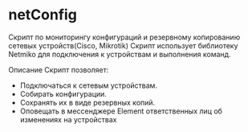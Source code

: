 # netConfig
Скрипт по мониторингу конфигураций и резервному копированию сетевых устройств(Cisco, Mikrotik)
Скрипт использует библиотеку Netmiko для подключения к устройствам и выполнения команд.

Описание
Скрипт позволяет:
- Подключаться к сетевым устройствам.
- Собирать конфигурации.
- Сохранять их в виде резервных копий.
- Оповещать в мессенджере Element ответственных лиц об изменениях на устройствах